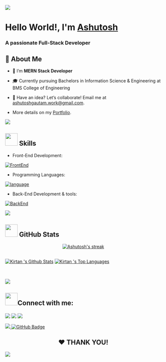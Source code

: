 <a href="#-skills"> <img src="https://oyepriyansh.pages.dev/838764339942785051.gif"></a>
<h1>Hello World!, I'm <a href="https://ashutoshgautam.dev" target="_blank">Ashutosh</a></h1>
<h3>A passionate Full-Stack Developer</h3>

## 💫 About Me

- 🌱 I’m **MERN Stack Developer**

- 🎓 Currently pursuing Bachelors in Information Science & Engineering at BMS College of Engineering

- 👯 Have an idea? Let’s collaborate! Email me at <a href="mailto:ashutoshgautam.work@gmail.com" target="_blank">ashutoshgautam.work@gmail.com</a>.

- More details on my <a href="https://ashutoshgautam.dev" target="_blank"> Portfolio</a>.

<a href="#-skills"> <img src="https://oyepriyansh.pages.dev/838764339942785051.gif"></a>

## <a href="#-skills"><img src="https://oyepriyansh.pages.dev/534756564728422850580.gif" width="40"></a> Skills

- Front-End Development:

[![FrontEnd](https://skillicons.dev/icons?i=html,css,js,react)](https://skillicons.dev)

- Programming Languages:

[![language](https://skillicons.dev/icons?i=c,cpp,java,python)](https://skillicons.dev)

- Back-End Development & tools:

[![BackEnd](https://skillicons.dev/icons?i=nodejs,express,mongodb,postman)](https://skillicons.dev)

<a href="#-skills"> <img src="https://oyepriyansh.pages.dev/838764339942785051.gif"></a>

## <a href="#-github-stats"><img src="https://oyepriyansh.pages.dev/526015297887404052.gif" width="40"></a> GitHub Stats
<a href="#-github-stats">

   <p align="center">
    <a href="https://github.com/ashuthe1/github-readme-streak-stats">
        <img title="🔥 Get streak stats for your profile at git.io/streak-stats" alt="Ashutosh's streak" src="https://github-readme-streak-stats.herokuapp.com/?user=ashuthe1&"                    alt="ashuthe1&theme=black-ice&hide_border=true&stroke=0000&background=060A0CD0"/>
    </a>
</p>

  <br/>
    <a href="https://github.com/ashuthe1/github-readme-stats"><img alt="Kirtan 's Github Stats" src="https://github-readme-stats.vercel.app/api?username=ashuthe1&show_icons=true&count_private=true&theme=react&hide_border=true&bg_color=0D1117" /></a>
  <a href="https://github.com/ashuthe1/github-readme-stats"><img alt="Kirtan 's Top Languages" src="https://github-readme-stats.vercel.app/api/top-langs/?username=ashuthe1&langs_count=8&count_private=true&layout=compact&theme=react&hide_border=true&bg_color=0D1117" /></a>
  <br/>

<br/>
<br/>

<a href="#-skills"> <img src="https://oyepriyansh.pages.dev/838764339942785051.gif"></a>

## <a href="#connect"><img src="https://oyepriyansh.pages.dev/918555162522583050.gif" width="40"></a>Connect with me: <p align="center">

<a href = "https://www.linkedin.com/in/ashuthe1/"><img src="https://img.icons8.com/fluent/48/000000/linkedin.png"></a>
<a href = "mailto:ashutosh251848@gmail.com"><img src="https://user-images.githubusercontent.com/86846633/236041159-79192d7d-aae1-4114-b657-56c45948d41d.png"></a>
<a href = "https://twitter.com/ashuthe1x"><img src="https://img.icons8.com/fluent/48/000000/twitter.png"></a>

</p>

<a href="https://github.com/ashuthe1/github-profile-views-counter">
    <img src="https://komarev.com/ghpvc/?username=ashuthe1">
</a>
<a href="https://github.com/ashuthe1?tab=followers"><img src="https://img.shields.io/github/followers/ashuthe1?label=Followers&style=social" alt="GitHub Badge"></a>
</p>

<h2 align="center"> ❤ THANK YOU!</h2>
<a href="#connect"> <img src="https://oyepriyansh.pages.dev/838764339942785051.gif"></a>
